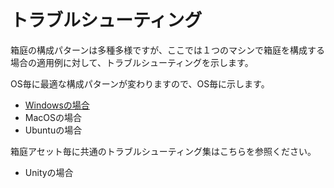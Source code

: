 # トラブルシューティング

箱庭の構成パターンは多種多様ですが、ここでは１つのマシンで箱庭を構成する場合の適用例に対して、トラブルシューティングを示します。

OS毎に最適な構成パターンが変わりますので、OS毎に示します。

* [Windowsの場合](https://github.com/toppers/hakoniwa-document/blob/main/troubleshooting/README-win.md)
* MacOSの場合
* Ubuntuの場合

箱庭アセット毎に共通のトラブルシューティング集はこちらを参照ください。

* Unityの場合
